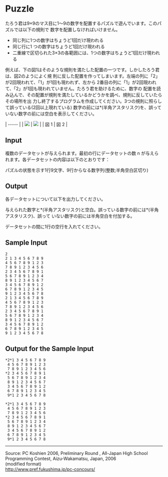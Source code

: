 # Puzzle

たろう君は9×9のマス目に1〜9の数字を配置するパズルで遊んでいます。このパズルでは以下の規則で 数字を配置しなければいけません。

* 同じ列に1つの数字はちょうど1回だけ現われる
* 同じ行に1 つの数字はちょうど1回だけ現われる
* 二重線で区切られた3×3の各範囲には、1つの数字はちょうど1回だけ現われる

例えば、下の図1はそのような規則を満たした配置の一つです。しかしたろう君は、図2のようによく規 則に反した配置を作ってしまいます。左端の列に「2」が2回現われて、「1」が1回も現われず、左から 2番目の列に「1」が2回現われて、「2」が1回も現われていません。たろう君を助けるために、数字の 配置を読み込んで、その配置が規則を満たしているかどうかを調べ、規則に反していたらその場所を出 力し終了するプログラムを作成してください。3つの規則に照らして誤っている(2回以上現れている) 数字の前には*(半角アスタリスク)を、誤っていない数字の前には空白を表示してください。

| ----- |
|  ![][1] |  ![][2] |
|  図 1  |  図 2  |

## Input

複数のデータセットが与えられます。最初の行にデータセットの数 n が与えられます。各データセットの内容は以下のとおりです：

パズルの状態を示す1行9文字、9行からなる数字列(整数;半角空白区切り)

## Output

各データセットについて以下を出力してください。

与えられた数字と*(半角アスタリスク)と空白。誤っている数字の前には*(半角アスタリスク)、誤って いない数字の前には半角空白を付加する。

データセットの間に1行の空行を入れてください。

## Sample Input

    2
    2 1 3 4 5 6 7 8 9
    4 5 6 7 8 9 1 2 3
    7 8 9 1 2 3 4 5 6
    2 3 4 5 6 7 8 9 1
    5 6 7 8 9 1 2 3 4
    8 9 1 2 3 4 5 6 7
    3 4 5 6 7 8 9 1 2
    6 7 8 9 1 2 3 4 5
    9 1 2 3 4 5 6 7 8
    2 1 3 4 5 6 7 8 9
    4 5 6 7 8 9 1 2 3
    7 8 9 1 2 3 4 5 6
    2 3 4 5 6 7 8 9 1
    5 6 7 8 9 1 2 3 4
    8 9 1 2 3 4 5 6 7
    3 4 5 6 7 8 9 1 2
    6 7 8 9 1 2 3 4 5
    9 1 2 3 4 5 6 7 8

## Output for the Sample Input

    *2*1 3 4 5 6 7 8 9
     4 5 6 7 8 9 1 2 3
     7 8 9 1 2 3 4 5 6
    *2 3 4 5 6 7 8 9 1
     5 6 7 8 9 1 2 3 4
     8 9 1 2 3 4 5 6 7
     3 4 5 6 7 8 9 1 2
     6 7 8 9 1 2 3 4 5
     9*1 2 3 4 5 6 7 8

    *2*1 3 4 5 6 7 8 9
     4 5 6 7 8 9 1 2 3
     7 8 9 1 2 3 4 5 6
    *2 3 4 5 6 7 8 9 1
     5 6 7 8 9 1 2 3 4
     8 9 1 2 3 4 5 6 7
     3 4 5 6 7 8 9 1 2
     6 7 8 9 1 2 3 4 5
     9*1 2 3 4 5 6 7 8

* * *

Source: PC Koshien 2006, Preliminary Round , All-Japan High School Programming Contest, Aizu-Wakamatsu, Japan, 2006   
(modified format)   
<http://www.pref.fukushima.jp/pc-concours/>

[1]: IMAGE1/puzzle1.gif
[2]: IMAGE1/puzzle2.gif
